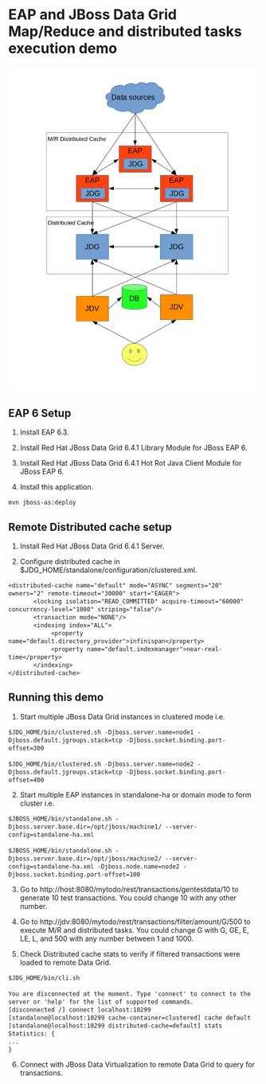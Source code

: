 # EAP and JBoss Data Grid Map/Reduce and distributed tasks execution demo 

![Realtime Big Data Analytics](https://raw.githubusercontent.com/jstakun/jdg-labs/master/projects/lab7-solution/bd_arch.jpg "Realtime Big Data Analytics")

## EAP 6 Setup

1. Install EAP 6.3.

2. Install Red Hat JBoss Data Grid 6.4.1 Library Module for JBoss EAP 6.

3. Install Red Hat JBoss Data Grid 6.4.1 Hot Rot Java Client Module for JBoss EAP 6.

4. Install this application.

```
mvn jboss-as:deploy
```

## Remote Distributed cache setup

1. Install Red Hat JBoss Data Grid 6.4.1 Server.

2. Configure distributed cache in $JDG_HOME/standalone/configuration/clustered.xml.

```
<distributed-cache name="default" mode="ASYNC" segments="20" owners="2" remote-timeout="30000" start="EAGER">
       <locking isolation="READ_COMMITTED" acquire-timeout="60000" concurrency-level="1000" striping="false"/>
       <transaction mode="NONE"/>
       <indexing index="ALL">
            <property name="default.directory_provider">infinispan</property>
            <property name="default.indexmanager">near-real-time</property>
       </indexing>
</distributed-cache>
```

## Running this demo

1. Start multiple JBoss Data Grid instances in clustered mode i.e.

```
$JDG_HOME/bin/clustered.sh -Djboss.server.name=node1 -Djboss.default.jgroups.stack=tcp -Djboss.socket.binding.port-offset=300

$JDG_HOME/bin/clustered.sh -Djboss.server.name=node2 -Djboss.default.jgroups.stack=tcp -Djboss.socket.binding.port-offset=400
```

2. Start multiple EAP instances in standalone-ha or domain mode to form cluster i.e.

```
$JBOSS_HOME/bin/standalone.sh -Djboss.server.base.dir=/opt/jboss/machine1/ --server-config=standalone-ha.xml 

$JBOSS_HOME/bin/standalone.sh -Djboss.server.base.dir=/opt/jboss/machine2/ --server-config=standalone-ha.xml -Djboss.node.name=node2 -Djboss.socket.binding.port-offset=100
```

3. Go to http://host:8080/mytodo/rest/transactions/gentestdata/10 to generate 10 test transactions. You could change 10 with any other number.

4. Go to http://jdv:8080/mytodo/rest/transactions/filter/amount/G/500 to execute M/R and distributed tasks. You could change G with G, GE, E, LE, L, and 500 with any number between 1 and 1000.

5. Check Distributed cache stats to verify if filtered transactions were loaded to remote Data Grid.

```
$JDG_HOME/bin/cli.sh

You are disconnected at the moment. Type 'connect' to connect to the server or 'help' for the list of supported commands.
[disconnected /] connect localhost:10299
[standalone@localhost:10299 cache-container=clustered] cache default
[standalone@localhost:10299 distributed-cache=default] stats
Statistics: {
...
}
```

6. Connect with JBoss Data Virtualization to remote Data Grid to query for transactions.
